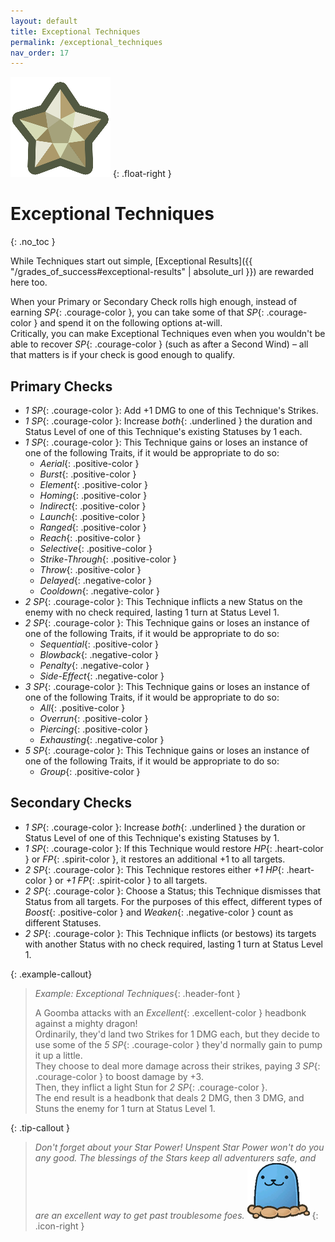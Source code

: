 ```yaml
---
layout: default
title: Exceptional Techniques
permalink: /exceptional_techniques
nav_order: 17
---
```


![](assets/images/icons/starpower-alt.png)
{: .float-right }

# Exceptional Techniques
{: .no_toc }

While Techniques start out simple, [Exceptional Results]({{ "/grades_of_success#exceptional-results" | absolute_url }}) are rewarded here too.

When your Primary or Secondary Check rolls high enough, instead of earning *SP*{: .courage-color }, you can take some of that *SP*{: .courage-color } and spend it on the following options at-will.  
Critically, you can make Exceptional Techniques even when you wouldn't be able to recover *SP*{: .courage-color } (such as after a Second Wind) – all that matters is if your check is good enough to qualify.

## Primary Checks

- *1 SP*{: .courage-color }: Add +1 DMG to one of this Technique's Strikes.
- *1 SP*{: .courage-color }: Increase *both*{: .underlined } the duration and Status Level of one of this Technique's existing Statuses by 1 each.
- *1 SP*{: .courage-color }: This Technique gains or loses an instance of one of the following Traits, if it would be appropriate to do so:  
    - *Aerial*{: .positive-color }
	- *Burst*{: .positive-color }
    - *Element*{: .positive-color }
    - *Homing*{: .positive-color }
    - *Indirect*{: .positive-color }
	- *Launch*{: .positive-color }
    - *Ranged*{: .positive-color }
    - *Reach*{: .positive-color }
    - *Selective*{: .positive-color }
	- *Strike-Through*{: .positive-color }
	- *Throw*{: .positive-color }
	- *Delayed*{: .negative-color }
	- *Cooldown*{: .negative-color }
- *2 SP*{: .courage-color }: This Technique inflicts a new Status on the enemy with no check required, lasting 1 turn at Status Level 1.
- *2 SP*{: .courage-color }: This Technique gains or loses an instance of one of the following Traits, if it would be appropriate to do so:  
	- *Sequential*{: .positive-color }
    - *Blowback*{: .negative-color }
    - *Penalty*{: .negative-color }
    - *Side-Effect*{: .negative-color }
- *3 SP*{: .courage-color }: This Technique gains or loses an instance of one of the following Traits, if it would be appropriate to do so:  
    - *All*{: .positive-color }
    - *Overrun*{: .positive-color }
    - *Piercing*{: .positive-color }
    - *Exhausting*{: .negative-color }
- *5 SP*{: .courage-color }: This Technique gains or loses an instance of one of the following Traits, if it would be appropriate to do so:
    - *Group*{: .positive-color }

## Secondary Checks

- *1 SP*{: .courage-color }: Increase *both*{: .underlined } the duration or Status Level of one of this Technique's existing Statuses by 1.
- *1 SP*{: .courage-color }: If this Technique would restore *HP*{: .heart-color } or *FP*{: .spirit-color }, it restores an additional +1 to all targets.
- *2 SP*{: .courage-color }: This Technique restores either *+1 HP*{: .heart-color } or *+1 FP*{: .spirit-color } to all targets.
- *2 SP*{: .courage-color }: Choose a Status; this Technique dismisses that Status from all targets. For the purposes of this effect, different types of *Boost*{: .positive-color } and *Weaken*{: .negative-color } count as different Statuses.
- *2 SP*{: .courage-color }: This Technique inflicts (or bestows) its targets with another Status with no check required, lasting 1 turn at Status Level 1.

{: .example-callout}
> *Example: Exceptional Techniques*{: .header-font }
>
> A Goomba attacks with an *Excellent*{: .excellent-color } headbonk against a mighty dragon!  
> Ordinarily, they'd land two Strikes for 1 DMG each, but they decide to use some of the *5 SP*{: .courage-color } they'd normally gain to pump it up a little.  
> They choose to deal more damage across their strikes, paying *3 SP*{: .courage-color } to boost damage by +3.  
> Then, they inflict a light Stun for *2 SP*{: .courage-color }.  
> The end result is a headbonk that deals 2 DMG, then 3 DMG, and Stuns the enemy for 1 turn at Status Level 1.

{: .tip-callout }
> *Don't forget about your Star Power! Unspent Star Power won't do you any good. The blessings of the Stars keep all adventurers safe, and are an excellent way to get past troublesome foes.* ![](assets/images/icons/tipguy.png)
> {: .icon-right }